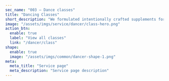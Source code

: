 ```yaml
---
sec_name: "003 — Dance classes"
title: "Dancing Classes"
short_description: "We formulated intentionally crafted supplements for people like the highest quality ingredients at effective doses. Using only you to take control of your wellness"
image: "/assets/imgs/service/dancer/class-hero.png"
action_btn:
  enable: true
  label: "View all classes"
  link: "/dancer/class"
shape:
  enable: true
  image: "/assets/imgs/common/dancer-shape-1.png"
meta:
  meta_title: "Service page"
  meta_description: "Service page description"
---
```

